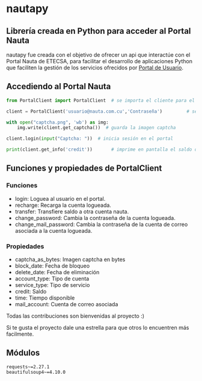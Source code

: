 nautapy
===========
## Librería creada en Python para acceder al Portal Nauta

nautapy fue creada con el objetivo de ofrecer un api que interactúe con el Portal Nauta de ETECSA,
para facilitar el desarrollo de aplicaciones Python que faciliten la gestión de los servicios
ofrecidos por [Portal de Usuario](https://www.portal.nauta.cu/).

## Accediendo al Portal Nauta
```python
from PortalClient import PortalClient  # se importa el cliente para el Portal Nauta

client = PortalClient('usuario@nauta.com.cu','Contraseña')         # se instancia el cliente

with open("captcha.png", 'wb') as img:
    img.write(client.get_captcha())  # guarda la imagen captcha

client.login(input("Captcha: "))  # inicia sesión en el portal

print(client.get_info('credit'))       # imprime en pantalla el saldo de la cuenta logueada

```
## Funciones y propiedades de PortalClient
### Funciones
* login: Loguea al usuario en el portal.
* recharge: Recarga la cuenta logueada.
* transfer: Transfiere saldo a otra cuenta nauta.
* change_password: Cambia la contraseña de la cuenta logueada.
* change_mail_password: Cambia la contraseña de la cuenta de correo asociada a la cuenta logueada.
### Propiedades
* captcha_as_bytes: Imagen captcha en bytes
* block_date: Fecha de bloqueo
* delete_date: Fecha de eliminación
* account_type: Tipo de cuenta
* service_type: Tipo de servicio
* credit: Saldo
* time: Tiempo disponible
* mail_account: Cuenta de correo asociada

Todas las contribuciones son bienvenidas al proyecto :)

Si te gusta el proyecto dale una estrella para que otros lo encuentren más facilmente.

## Módulos
```text
requests~=2.27.1
beautifulsoup4~=4.10.0
```
